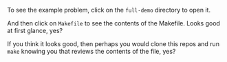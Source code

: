 To see the example problem, click on the `full-demo` directory to open it.

And then click on `Makefile` to see the contents of the Makefile. Looks good at first glance, yes?

If you think it looks good, then perhaps you would clone this repos and run `make` knowing you that reviews the contents of the file, yes?

